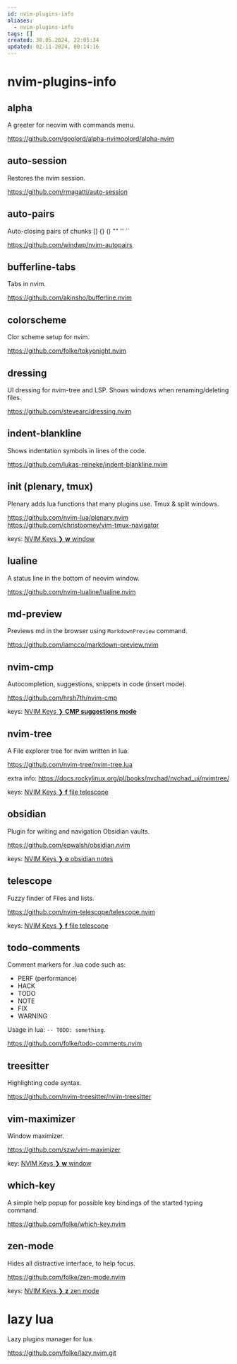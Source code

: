 ```yaml
---
id: nvim-plugins-info
aliases:
  - nvim-plugins-info
tags: []
created: 30.05.2024, 22:05:34
updated: 02-11-2024, 00:14:16
---
```


# nvim-plugins-info

## alpha
A greeter for neovim with commands menu.

https://github.com/goolord/alpha-nvimoolord/alpha-nvim


## auto-session
Restores the nvim session.

https://github.com/rmagatti/auto-session


## auto-pairs
Auto-closing pairs of chunks [] {} () "" '' ``

https://github.com/windwp/nvim-autopairs


## bufferline-tabs
Tabs in nvim.

https://github.com/akinsho/bufferline.nvim


## colorscheme
Clor scheme setup for nvim.

https://github.com/folke/tokyonight.nvim


## dressing
UI dressing for nvim-tree and LSP.
Shows windows when renaming/deleting files.

https://github.com/stevearc/dressing.nvim


## indent-blankline
Shows indentation symbols in lines of the code.

https://github.com/lukas-reineke/indent-blankline.nvim


## init (plenary, tmux)
Plenary adds lua functions that many plugins use.
Tmux & split windows.

https://github.com/nvim-lua/plenary.nvim
https://github.com/christoomey/vim-tmux-navigator

keys: [NVIM Keys ❯ **w** window](keys-my-nvim.md#w-window)


## lualine
A status line in the bottom of neovim window.

https://github.com/nvim-lualine/lualine.nvim


## md-preview
Previews md in the browser using `MarkdownPreview` command.

https://github.com/iamcco/markdown-preview.nvim


## nvim-cmp
Autocompletion, suggestions, snippets in code (insert mode).

https://github.com/hrsh7th/nvim-cmp

keys: [NVIM Keys ❯ **CMP suggestions mode**](keys-my-nvim.md#cmp-suggestions-mode)


## nvim-tree
A File explorer tree for nvim written in lua.

https://github.com/nvim-tree/nvim-tree.lua

extra info: https://docs.rockylinux.org/pl/books/nvchad/nvchad_ui/nvimtree/

keys: [NVIM Keys ❯ **f** file telescope](keys-my-nvim.md#f-file-telescope)


## obsidian
Plugin for writing and navigation Obsidian vaults.

https://github.com/epwalsh/obsidian.nvim

keys: [NVIM Keys ❯ **o** obsidian notes](keys-my-nvim.md#o-obsidian-notes)


## telescope
Fuzzy finder of Files and lists.

https://github.com/nvim-telescope/telescope.nvim

keys: [NVIM Keys ❯ **f** file telescope](keys-my-nvim.md#f-file-telescope)

## todo-comments
Comment markers for .lua code such as: 
- PERF (performance)
- HACK
- TODO
- NOTE
- FIX
- WARNING

Usage in lua: `-- TODO: something`.

https://github.com/folke/todo-comments.nvim


## treesitter
Highlighting code syntax.

https://github.com/nvim-treesitter/nvim-treesitter


## vim-maximizer
Window maximizer.

https://github.com/szw/vim-maximizer

key: [NVIM Keys ❯ **w** window](keys-my-nvim.md#w-window)

## which-key
A simple help popup for possible key bindings of the started typing command.

https://github.com/folke/which-key.nvim


## zen-mode
Hides all distractive interface, to help focus.

https://github.com/folke/zen-mode.nvim

keys: [NVIM Keys ❯ **z** zen mode](keys-my-nvim.md#z-zen-mode)
</br>


# lazy lua
Lazy plugins manager for lua.

https://github.com/folke/lazy.nvim.git


